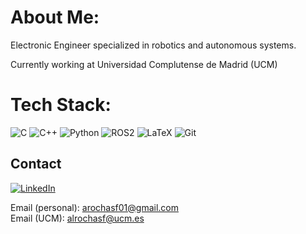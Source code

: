 # About Me:

Electronic Engineer specialized in robotics and autonomous systems.

Currently working at Universidad Complutense de Madrid (UCM)


# Tech Stack:
![C](https://img.shields.io/badge/c-%2300599C.svg?style=flat&logo=c&logoColor=white) ![C++](https://img.shields.io/badge/c++-%2300599C.svg?style=flat&logo=c%2B%2B&logoColor=white) ![Python](https://img.shields.io/badge/python-3670A0?style=flat&logo=python&logoColor=ffdd54) ![ROS2](https://img.shields.io/badge/ROS2-%230A0A0A.svg?style=flat&logo=ros&logoColor=white) ![LaTeX](https://img.shields.io/badge/latex-%23008080.svg?style=flat&logo=latex&logoColor=white) ![Git](https://img.shields.io/badge/git-%23F05033.svg?style=flat&logo=git&logoColor=white) 


## Contact

[![LinkedIn](https://img.shields.io/badge/LinkedIn-%230077B5.svg?style=flat&logo=linkedin&logoColor=white)](https://www.linkedin.com/in/alejandro-rochas-fern%C3%A1ndez-6b9b0b1b8/)  

Email (personal): arochasf01@gmail.com  
Email (UCM): alrochasf@ucm.es

